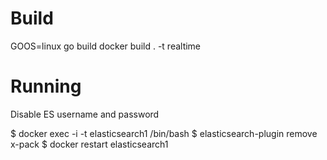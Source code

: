 # Build

GOOS=linux go build
docker build . -t realtime

# Running

Disable ES username and password

$ docker exec -i -t elasticsearch1 /bin/bash
$ elasticsearch-plugin remove x-pack
$ docker restart elasticsearch1

